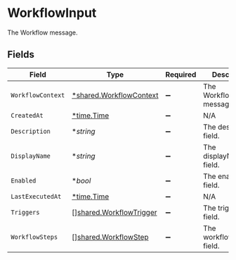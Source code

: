 # WorkflowInput

The Workflow message.


## Fields

| Field                                                                     | Type                                                                      | Required                                                                  | Description                                                               |
| ------------------------------------------------------------------------- | ------------------------------------------------------------------------- | ------------------------------------------------------------------------- | ------------------------------------------------------------------------- |
| `WorkflowContext`                                                         | [*shared.WorkflowContext](../../../pkg/models/shared/workflowcontext.md)  | :heavy_minus_sign:                                                        | The WorkflowContext message.                                              |
| `CreatedAt`                                                               | [*time.Time](https://pkg.go.dev/time#Time)                                | :heavy_minus_sign:                                                        | N/A                                                                       |
| `Description`                                                             | **string*                                                                 | :heavy_minus_sign:                                                        | The description field.                                                    |
| `DisplayName`                                                             | **string*                                                                 | :heavy_minus_sign:                                                        | The displayName field.                                                    |
| `Enabled`                                                                 | **bool*                                                                   | :heavy_minus_sign:                                                        | The enabled field.                                                        |
| `LastExecutedAt`                                                          | [*time.Time](https://pkg.go.dev/time#Time)                                | :heavy_minus_sign:                                                        | N/A                                                                       |
| `Triggers`                                                                | [][shared.WorkflowTrigger](../../../pkg/models/shared/workflowtrigger.md) | :heavy_minus_sign:                                                        | The triggers field.                                                       |
| `WorkflowSteps`                                                           | [][shared.WorkflowStep](../../../pkg/models/shared/workflowstep.md)       | :heavy_minus_sign:                                                        | The workflowSteps field.                                                  |